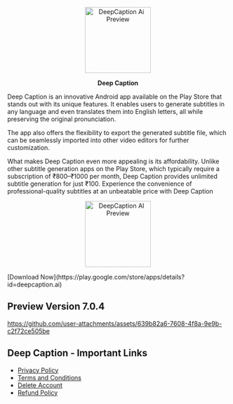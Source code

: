 <p align="center">
  <img src="https://github.com/user-attachments/assets/4d788783-24a7-457a-a9cf-4022356fbda2" alt="DeepCaption Ai Preview" width="150">
</p>

<p align="center">
  <strong>Deep Caption</strong><br>
</p>
<p>
  Deep Caption is an innovative Android app available on the Play Store that stands out with its unique features. It enables users to generate subtitles in any language and even translates them into English letters, all while preserving the original pronunciation.
  
The app also offers the flexibility to export the generated subtitle file, which can be seamlessly imported into other video editors for further customization.
  
What makes Deep Caption even more appealing is its affordability. Unlike other subtitle generation apps on the Play Store, which typically require a subscription of ₹800–₹1000 per month, Deep Caption provides unlimited subtitle generation for just ₹100.
Experience the convenience of professional-quality subtitles at an unbeatable price with Deep Caption
</p>

<p align="center">
  <img src="https://github.com/user-attachments/assets/0c4b5d51-6536-4b85-bd7e-08bddb33addc" alt="DeepCaption AI Preview" width="150">
</p>
[Download Now](https://play.google.com/store/apps/details?id=deepcaption.ai)  

## Preview Version 7.0.4
https://github.com/user-attachments/assets/639b82a6-7608-4f8a-9e9b-c2f72ce505be


## Deep Caption - Important Links

- [Privacy Policy](https://ranjitsingha.github.io/DeepCaption-Ai-Public/PrivacyPolicy.html)  
- [Terms and Conditions](https://ranjitsingha.github.io/DeepCaption-Ai-Public/Terms.html)  
- [Delete Account](https://ranjitsingha.github.io/DeepCaption-Ai-Public/DeleteAccount.html)  
- [Refund Policy](https://ranjitsingha.github.io/DeepCaption-Ai-Public/RefundPolicy.html)

